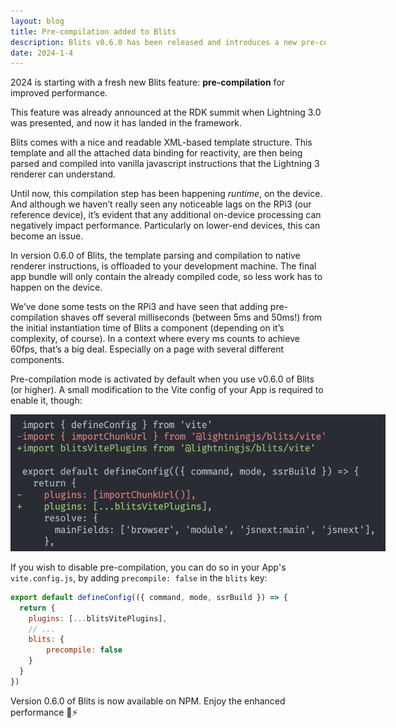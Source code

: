 ```yaml
---
layout: blog
title: Pre-compilation added to Blits
description: Blits v0.6.0 has been released and introduces a new pre-compilation feature to improve the performance
date: 2024-1-4
---
```


2024 is starting with a fresh new Blits feature: **pre-compilation** for improved performance.

This feature was already announced at the RDK summit when Lightning 3.0 was presented, and now it has landed in the framework.

Blits comes with a nice and readable XML-based template structure. This template and all the attached data binding for reactivity, are then being parsed and compiled into vanilla javascript instructions that the Lightning 3 renderer can understand.

Until now, this compilation step has been happening _runtime_, on the device. And although we haven’t really seen any noticeable lags on the RPi3 (our reference device), it’s evident that any additional on-device processing can negatively impact performance. Particularly on lower-end devices, this can become an issue.

In version 0.6.0 of Blits, the template parsing and compilation to native renderer instructions, is offloaded to your development machine. The final app bundle will only contain the already compiled code, so less work has to happen on the device.

We’ve done some tests on the RPi3 and have seen that adding pre-compilation shaves off several milliseconds (between 5ms and 50ms!) from the initial instantiation time of Blits a component (depending on it’s complexity, of course). In a context where every ms counts to achieve 60fps, that’s a big deal. Especially on a page with several different components.

Pre-compilation mode is activated by default when you use v0.6.0 of Blits (or higher). A small modification to the Vite config of your App is required to enable it, though:

<img src="../assets/blogs/blits-precompilation-vite.png" class="rounded-lg py-5" style="max-width: 600px" />

If you wish to disable pre-compilation, you can do so in your App's `vite.config.js`, by adding `precompile: false` in the `blits` key:

```js
export default defineConfig(({ command, mode, ssrBuild }) => {
  return {
    plugins: [...blitsVitePlugins],
    // ...
    blits: {
        precompile: false
    }
  }
})
```

Version 0.6.0 of Blits is now available on NPM. Enjoy the enhanced performance 🚀⚡️